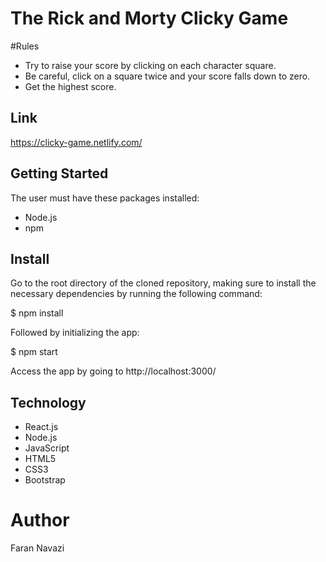 # The Rick and Morty Clicky Game

#Rules
- Try to raise your score by clicking on each character square.
- Be careful, click on a square twice and your score falls down to zero.
- Get the highest score. 

## Link
 https://clicky-game.netlify.com/

## Getting Started
The user must have these packages installed:

- Node.js
- npm

## Install
Go to the root directory of the cloned repository, making sure to install the necessary dependencies by running the following command:

$ npm install

Followed by initializing the app:

$ npm start

Access the app by going to http://localhost:3000/

## Technology

- React.js
- Node.js
- JavaScript
- HTML5
- CSS3
- Bootstrap

# Author
Faran Navazi
